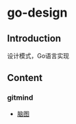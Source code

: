 # go-design

## Introduction
设计模式，Go语言实现

## Content

### gitmind
* [脑图]([http://pages.cs.wisc.edu/~remzi/OSTEP/](https://gitmind.com/app/doc/8e111129781))
